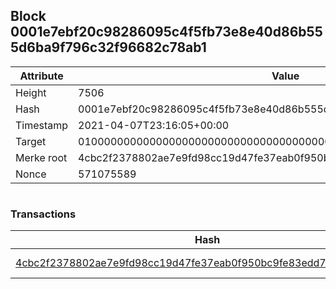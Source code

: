 ## Block 0001e7ebf20c98286095c4f5fb73e8e40d86b555d6ba9f796c32f96682c78ab1

Attribute | Value
--- | ---
Height | 7506
Hash | 0001e7ebf20c98286095c4f5fb73e8e40d86b555d6ba9f796c32f96682c78ab1
Timestamp | 2021-04-07T23:16:05+00:00
Target | 0100000000000000000000000000000000000000000000000000000000000000
Merke root | 4cbc2f2378802ae7e9fd98cc19d47fe37eab0f950bc9fe83edd74cf298b034d4
Nonce | 571075589

```

```

### Transactions

Hash | Amount
--- | ---
[4cbc2f2378802ae7e9fd98cc19d47fe37eab0f950bc9fe83edd74cf298b034d4](4cbc2f2378802ae7e9fd98cc19d47fe37eab0f950bc9fe83edd74cf298b034d4.md) | 10.00000000 SKEPTI 
